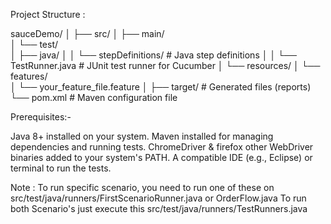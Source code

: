 Project Structure : 

sauceDemo/
│
├── src/
│   ├── main/              
│   └── test/             
│       ├── java/
│       │   └── stepDefinitions/  # Java step definitions
│       │       └── TestRunner.java   # JUnit test runner for Cucumber
│       └── resources/
│           └── features/  
│               └── your_feature_file.feature
│
├── target/                # Generated files (reports)
└── pom.xml                # Maven configuration file


Prerequisites:-

Java 8+ installed on your system.
Maven installed for managing dependencies and running tests.
ChromeDriver & firefox other WebDriver binaries added to your system's PATH.
A compatible IDE (e.g., Eclipse) or terminal to run the tests.

Note :
To run specific scenario, you need to run one of these on src/test/java/runners/FirstScenarioRunner.java or OrderFlow.java
To run both Scenario's just execute this src/test/java/runners/TestRunners.java

